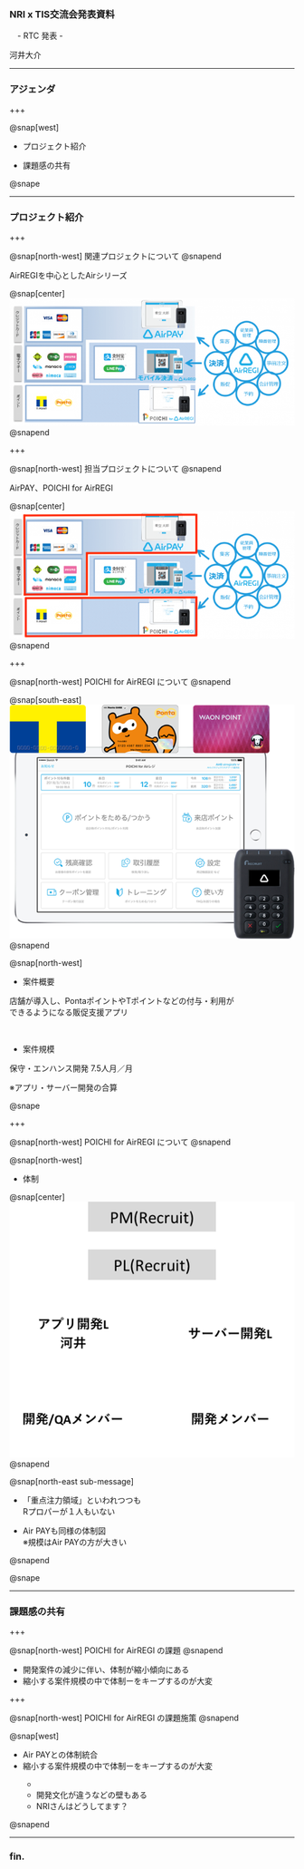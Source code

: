 ### NRI x TIS交流会発表資料
　- RTC 発表 -

河井大介


---

### アジェンダ

+++

@snap[west]
<ul>
  <li>プロジェクト紹介</li>
</ul>

<ul>
  <li>課題感の共有</li>
</ul>
@snape

---

### プロジェクト紹介

+++

@snap[north-west]
関連プロジェクトについて
@snapend

AirREGIを中心としたAirシリーズ

@snap[center]
![Logo](assets/img/air_series.png)
@snapend

+++

@snap[north-west]
担当プロジェクトについて
@snapend

AirPAY、POICHI for AirREGI

@snap[center]
![Logo](assets/img/air_series_marked.png)
@snapend

+++

@snap[north-west]
POICHI for AirREGI について
@snapend

@snap[south-east]
![Logo](assets/img/poichi_for_airregi.png)
@snapend

@snap[north-west]
<ul>
  <li>案件概要</li>
</ul>

店舗が導入し、PontaポイントやTポイントなどの付与・利用が</br>できるようになる販促支援アプリ

</br>

<ul>
  <li>案件規模</li>
</ul>

保守・エンハンス開発 7.5人月／月

<span class="remark">※アプリ・サーバー開発の合算</span>

@snape

+++

@snap[north-west]
POICHI for AirREGI について
@snapend

@snap[north-west]
<ul>
  <li>体制</li>
</ul>

@snap[center]
![Logo](assets/img/project_member.png)
@snapend

@snap[north-east sub-message]
<ul>
  <li>「重点注力領域」といわれつつも</br>Rプロパーが１人もいない</li>
</ul>

<ul>
  <li>Air PAYも同様の体制図</br><span class="remark">※規模はAir PAYの方が大きい</span></li>
</ul>
@snapend

@snape


---

### 課題感の共有

+++

@snap[north-west]
POICHI for AirREGI の課題
@snapend

 - 開発案件の減少に伴い、体制が縮小傾向にある
 - 縮小する案件規模の中で体制ーをキープするのが大変

+++

@snap[north-west]
POICHI for AirREGI の課題施策
@snapend

@snap[west]
<ul>
  <li>Air PAYとの体制統合</li>
  <li>縮小する案件規模の中で体制ーをキープするのが大変</li>
    <ul>
      <li></li>
      <li>開発文化が違うなどの壁もある</li>
      <li>NRIさんはどうしてます？</li>
    </ul>
</ul>
@snapend

---

### fin.
